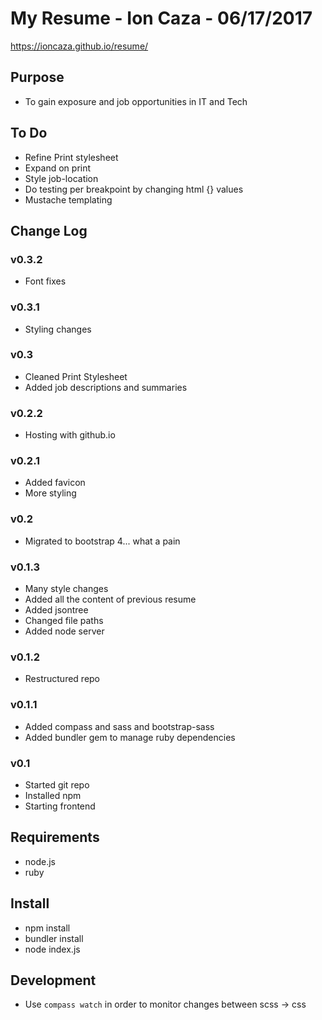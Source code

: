 # My Resume - Ion Caza - 06/17/2017
https://ioncaza.github.io/resume/
## Purpose
* To gain exposure and job opportunities in IT and Tech
## To Do
* Refine Print stylesheet
* Expand on print
* Style job-location
* Do testing per breakpoint by changing html {} values
* Mustache templating
## Change Log
### v0.3.2
* Font fixes
### v0.3.1 
* Styling changes 
### v0.3
* Cleaned Print Stylesheet
* Added job descriptions and summaries
### v0.2.2 
* Hosting with github.io
### v0.2.1
* Added favicon
* More styling
### v0.2
* Migrated to bootstrap 4... what a pain
### v0.1.3
* Many style changes
* Added all the content of previous resume
* Added jsontree
* Changed file paths
* Added node server
### v0.1.2
* Restructured repo
### v0.1.1
* Added compass and sass and bootstrap-sass
* Added bundler gem to manage ruby dependencies
### v0.1
* Started git repo
* Installed npm
* Starting frontend 
## Requirements
* node.js
* ruby
## Install
* npm install
* bundler install
* node index.js
## Development
* Use `compass watch` in order to monitor changes between scss -> css